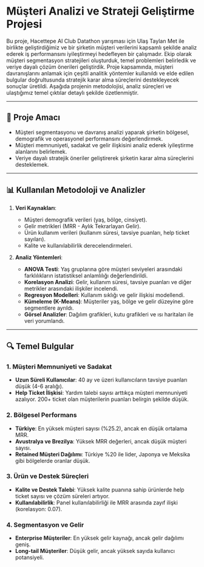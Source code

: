 # Müşteri Analizi ve Strateji Geliştirme Projesi

Bu proje, Hacettepe AI Club Datathon yarışması için Ulaş Taylan Met ile birlikte geliştirdiğimiz ve bir şirketin müşteri verilerini kapsamlı şekilde analiz ederek iş performansını iyileştirmeyi hedefleyen bir çalışmadır. Ekip olarak müşteri segmentasyon stratejileri oluşturduk, temel problemleri belirledik ve veriye dayalı çözüm önerileri geliştirdik. Proje kapsamında, müşteri davranışlarını anlamak için çeşitli analitik yöntemler kullanıldı ve elde edilen bulgular doğrultusunda stratejik karar alma süreçlerini destekleyecek sonuçlar üretildi. Aşağıda projenin metodolojisi, analiz süreçleri ve ulaştığımız temel çıktılar detaylı şekilde özetlenmiştir.

---

## 📌 **Proje Amacı**
- Müşteri segmentasyonu ve davranış analizi yaparak şirketin bölgesel, demografik ve operasyonel performansını değerlendirmek.
- Müşteri memnuniyeti, sadakat ve gelir ilişkisini analiz ederek iyileştirme alanlarını belirlemek.
- Veriye dayalı stratejik öneriler geliştirerek şirketin karar alma süreçlerini desteklemek.

---

## 📊 **Kullanılan Metodoloji ve Analizler**
1. **Veri Kaynakları**:
   - Müşteri demografik verileri (yaş, bölge, cinsiyet).
   - Gelir metrikleri (MRR - Aylık Tekrarlayan Gelir).
   - Ürün kullanım verileri (kullanım süresi, tavsiye puanları, help ticket sayıları).
   - Kalite ve kullanılabilirlik derecelendirmeleri.

2. **Analiz Yöntemleri**:
   - **ANOVA Testi**: Yaş gruplarına göre müşteri seviyeleri arasındaki farklılıkların istatistiksel anlamlılığı değerlendirildi.
   - **Korelasyon Analizi**: Gelir, kullanım süresi, tavsiye puanları ve diğer metrikler arasındaki ilişkiler incelendi.
   - **Regresyon Modelleri**: Kullanım sıklığı ve gelir ilişkisi modellendi.
   - **Kümeleme (K-Means)**: Müşteriler yaş, bölge ve gelir düzeyine göre segmentlere ayrıldı.
   - **Görsel Analizler**: Dağılım grafikleri, kutu grafikleri ve ısı haritaları ile veri yorumlandı.

---

## 🔍 **Temel Bulgular**
### 1. **Müşteri Memnuniyeti ve Sadakat**
- **Uzun Süreli Kullanıcılar**: 40 ay ve üzeri kullanıcıların tavsiye puanları düşük (4-6 aralığı). 
- **Help Ticket İlişkisi**: Yardım talebi sayısı arttıkça müşteri memnuniyeti azalıyor. 200+ ticket olan müşterilerin puanları belirgin şekilde düşük.

### 2. **Bölgesel Performans**
- **Türkiye**: En yüksek müşteri sayısı (%25.2), ancak en düşük ortalama MRR.
- **Avustralya ve Brezilya**: Yüksek MRR değerleri, ancak düşük müşteri sayısı.
- **Retained Müşteri Dağılımı**: Türkiye %20 ile lider, Japonya ve Meksika gibi bölgelerde oranlar düşük.

### 3. **Ürün ve Destek Süreçleri**
- **Kalite ve Destek Talebi**: Yüksek kalite puanına sahip ürünlerde help ticket sayısı ve çözüm süreleri artıyor.
- **Kullanılabilirlik**: Panel kullanılabilirliği ile MRR arasında zayıf ilişki (korelasyon: 0.07).

### 4. **Segmentasyon ve Gelir**
- **Enterprise Müşteriler**: En yüksek gelir kaynağı, ancak gelir dağılımı geniş.
- **Long-tail Müşteriler**: Düşük gelir, ancak yüksek sayıda kullanıcı potansiyeli.

 
